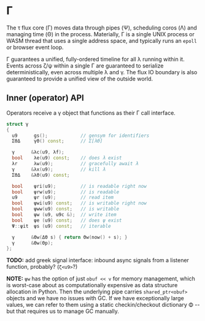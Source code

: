 # Γ
The τ flux core (Γ) moves data through pipes (Ψ), scheduling coros (Λ) and managing time (Θ) in the process. Materially, Γ is a single UNIX process or WASM thread that uses a single address space, and typically runs an `epoll` or browser event loop.

Γ guarantees a unified, fully-ordered timeline for all λ running within it. Events across ζ/ψ within a single Γ are guaranteed to serialize deterministically, even across multiple λ and γ. The flux IO boundary is also guaranteed to provide a unified view of the outside world.


## Inner (operator) API
Operators receive a γ object that functions as their Γ call interface.

```cpp
struct γ
{
  u9      gs();            // gensym for identifiers
  ΣΘΔ     γΘ() const;      // Σ[λΘ]

  γ      &λc(u9, λf);
  bool    λe(u9) const;    // does λ exist
  λr      λw(u9);          // gracefully await λ
  γ      &λx(u9);          // kill λ
  ΣΘΔ    &λΘ(u9) const;

  bool    ψri(u9);         // is readable right now
  bool    ψrw(u9);         // is readable
  u9      ψr (u9);         // read item
  bool    ψwi(u9) const;   // is writable right now
  bool    ψww(u9) const;   // is writable
  bool    ψw (u9, u9c &);  // write item
  bool    ψe (u9) const;   // does ψ exist
  Ψ::ψit  ψs (u9) const;   // iterable

  γ      &Θw(ΔΘ s) { return Θw(now() + s); }
  γ      &Θw(Θp);
};
```

**TODO:** add greek signal interface: inbound async signals from a listener function, probably? (`ζ<u9>`?)

**NOTE:** `ψw` has the option of just `obuf << v` for memory management, which is worst-case about as computationally expensive as data structure allocation in Python. Then the underlying pipe carries `shared_ptr<obuf>` objects and we have no issues with GC. If we have exceptionally large values, we can refer to them using a static checkin/checkout dictionary Φ -- but that requires us to manage GC manually.
